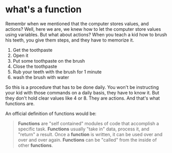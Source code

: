 # **what's a function**

Remembr when we mentioned that the computer stores values, and actions? Well, here we are, we knew how to let the computer store values using variables. But what about actions? When you teach a kid how to brush his teeth, you give them steps, and they have to memorize it.

1. Get the toothpaste
2. Open it
3. Put some toothpaste on the brush
4. Close the toothpaste
5. Rub your teeth with the brush for 1 minute
6. wash the brush with water

So this is a procedure that has to be done daily. You won't be instructing your kid with those commands on a daily basis, they have to know it. But they don't hold clear values like 4 or 8. They are actions. And that's what functions are. 



An official definition of functions would be: 

> **Functions** are "self contained" modules of code that accomplish a specific task. **Functions** usually "take in" data, process it, and "return" a result. Once a **function** is written, it can be used over and over and over again. **Functions** can be "called" from the inside of other **functions**.

